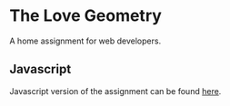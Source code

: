 The Love Geometry
=================

A home assignment for web developers.

Javascript
----------

Javascript version of the assignment can be found [here](./javascript).
